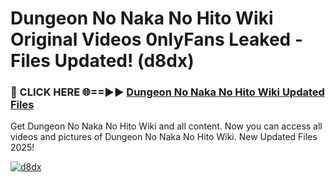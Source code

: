 # Dungeon No Naka No Hito Wiki Original Videos 0nlyFans Leaked - Files Updated! (d8dx)

<h3>🔴 CLICK HERE 🌐==►► <a href="https://tinyurl.com/yckcrads" rel="nofollow">Dungeon No Naka No Hito Wiki Updated Files</a></h3>

Get Dungeon No Naka No Hito Wiki and all content. Now you can access all videos and pictures of Dungeon No Naka No Hito Wiki. New Updated Files 2025!

[![d8dx](https://i.imgur.com/hpKpOFt.gif)](https://tinyurl.com/yckcrads)
